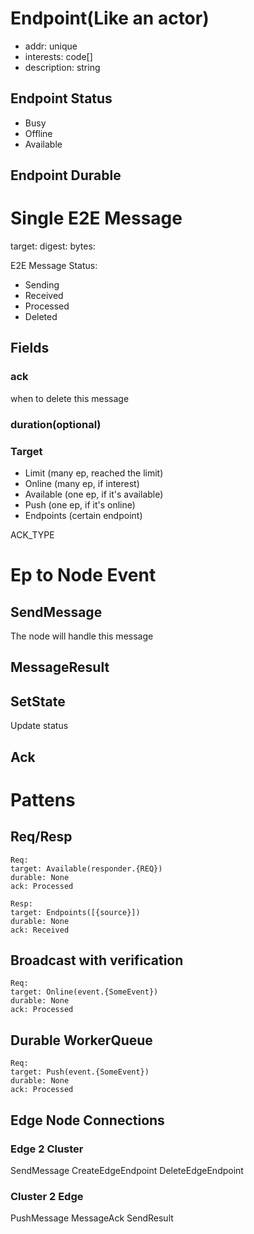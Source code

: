 # Endpoint(Like an actor)
- addr: unique
- interests: code[]
- description: string
## Endpoint Status
- Busy
- Offline
- Available
## Endpoint Durable


# Single E2E Message
target: 
digest: 
bytes: 

E2E Message Status: 

- Sending
- Received
- Processed
- Deleted

## Fields

### ack
when to delete this message
### duration(optional)
### Target
- Limit (many ep, reached the limit)
- Online (many ep, if interest)
- Available (one ep, if it's available)
- Push (one ep, if it's online)
- Endpoints (certain endpoint)

ACK_TYPE


# Ep to Node Event
## SendMessage
The node will handle this message
## MessageResult

## SetState
Update status
## Ack

# Pattens

## Req/Resp
```
Req:
target: Available(responder.{REQ})
durable: None
ack: Processed
```
```
Resp:
target: Endpoints([{source}])
durable: None
ack: Received
```
## Broadcast with verification
```
Req:
target: Online(event.{SomeEvent})
durable: None
ack: Processed
```

## Durable WorkerQueue
```
Req:
target: Push(event.{SomeEvent})
durable: None
ack: Processed
```


## Edge Node Connections

### Edge 2 Cluster
SendMessage
CreateEdgeEndpoint
DeleteEdgeEndpoint

### Cluster 2 Edge
PushMessage
MessageAck
SendResult



